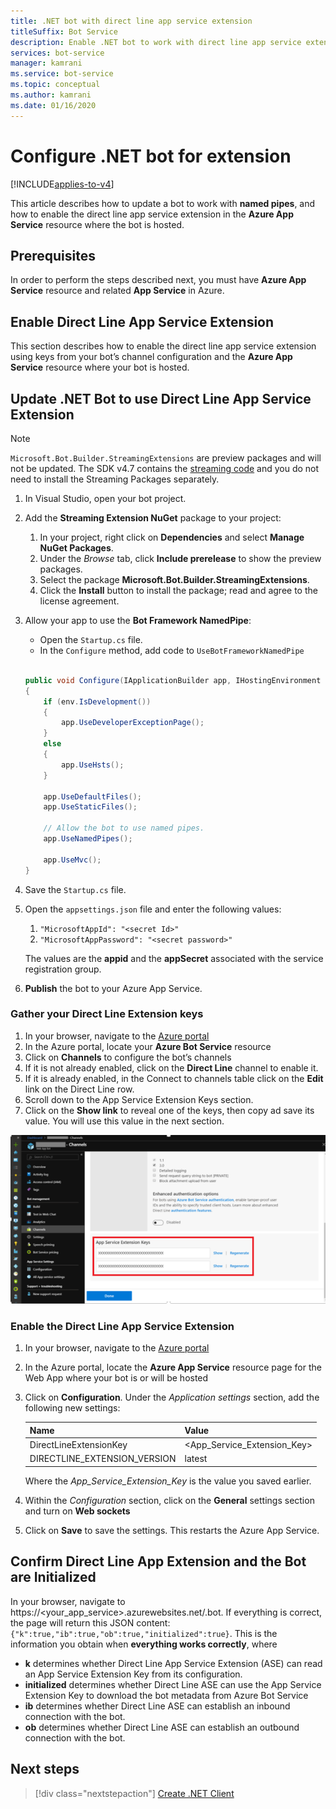 ```yaml
---
title: .NET bot with direct line app service extension
titleSuffix: Bot Service
description: Enable .NET bot to work with direct line app service extension
services: bot-service
manager: kamrani
ms.service: bot-service
ms.topic: conceptual
ms.author: kamrani
ms.date: 01/16/2020
---
```


# Configure .NET bot for extension

[!INCLUDE[applies-to-v4](includes/applies-to.md)]

This article describes how to update a bot to work with **named pipes**, and how to enable the direct line app service extension in the **Azure App Service** resource where the bot is hosted.

## Prerequisites

In order to perform the steps described next, you must have **Azure App Service** resource and related **App Service** in Azure.

## Enable Direct Line App Service Extension

This section describes how to enable the direct line app service extension using keys from your bot’s channel configuration and the **Azure App Service** resource where your bot is hosted.

## Update .NET Bot to use Direct Line App Service Extension

> [!NOTE]
> `Microsoft.Bot.Builder.StreamingExtensions` are preview packages and will not be updated. The SDK v4.7 contains the [streaming code](https://github.com/microsoft/botbuilder-dotnet/tree/master/libraries/Microsoft.Bot.Builder/Streaming) and you do not need to install the Streaming Packages separately.

1. In Visual Studio, open your bot project.
2. Add the **Streaming Extension NuGet** package to your project:
    1. In your project, right click on **Dependencies** and select **Manage NuGet Packages**.
    2. Under the *Browse* tab, click **Include prerelease** to show the preview packages.
    3. Select the package **Microsoft.Bot.Builder.StreamingExtensions**.
    4. Click the **Install** button to install the package; read and agree to the license agreement.
3. Allow your app to use the **Bot Framework NamedPipe**:
    - Open the `Startup.cs` file.
    - In the ``Configure`` method, add code to ``UseBotFrameworkNamedPipe``

    ```csharp

    public void Configure(IApplicationBuilder app, IHostingEnvironment env)
    {
        if (env.IsDevelopment())
        {
            app.UseDeveloperExceptionPage();
        }
        else
        {
            app.UseHsts();
        }

        app.UseDefaultFiles();
        app.UseStaticFiles();

        // Allow the bot to use named pipes.
        app.UseNamedPipes();

        app.UseMvc();
    }
    ```

4. Save the `Startup.cs` file.
5. Open the `appsettings.json` file and enter the following values:
    1. `"MicrosoftAppId": "<secret Id>"`
    2. `"MicrosoftAppPassword": "<secret password>"`

    The values are the **appid** and the **appSecret** associated with the service registration group.

6. **Publish** the bot to your Azure App Service.

### Gather your Direct Line Extension keys

1. In your browser, navigate to the [Azure portal](https://portal.azure.com/)
1. In the Azure portal, locate your **Azure Bot Service** resource
1. Click on **Channels** to configure the bot’s channels
1. If it is not already enabled, click on the **Direct Line** channel to enable it.
1. If it is already enabled, in the Connect to channels table click on the **Edit** link on the Direct Line row.
1. Scroll down to the App Service Extension Keys section.
1. Click on the **Show link** to reveal one of the keys, then copy ad save its value. You will use this value in the next section.

![App service extension keys](./media/channels/direct-line-extension-extension-keys.png)

### Enable the Direct Line App Service Extension

1. In your browser, navigate to the [Azure portal](https://portal.azure.com/)
1. In the Azure portal, locate the **Azure App Service** resource page for the Web App where your bot is or will be hosted
1. Click on **Configuration**. Under the *Application settings* section, add the following new settings:

    |Name|Value|
    |---|---|
    |DirectLineExtensionKey|<App_Service_Extension_Key>|
    |DIRECTLINE_EXTENSION_VERSION|latest|

    Where the *App_Service_Extension_Key* is the value you saved earlier.

1. Within the *Configuration* section, click on the **General** settings section and turn on **Web sockets**
1. Click on **Save** to save the settings. This restarts the Azure App Service.

## Confirm Direct Line App Extension and the Bot are Initialized

In your browser, navigate to https://<your_app_service>.azurewebsites.net/.bot.
If everything is correct, the page will return this JSON content: `{"k":true,"ib":true,"ob":true,"initialized":true}`. This is the information you obtain when **everything works correctly**, where

- **k** determines whether Direct Line App Service Extension (ASE) can read an App Service Extension Key from its configuration.
- **initialized** determines whether Direct Line ASE can use the App Service Extension Key to download the bot metadata from Azure Bot Service
- **ib** determines whether Direct Line ASE can establish an inbound connection with the bot.
- **ob** determines whether Direct Line ASE can establish an outbound connection with the bot.

## Next steps

> [!div class="nextstepaction"]
> [Create .NET Client](articles\bot-service-channel-directline-extension-net-client.md)